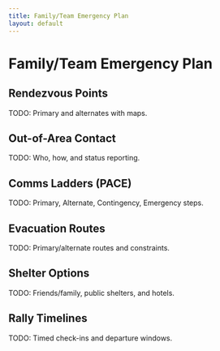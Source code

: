 ```yaml
---
title: Family/Team Emergency Plan
layout: default
---
```


# Family/Team Emergency Plan

## Rendezvous Points
TODO: Primary and alternates with maps.

## Out-of-Area Contact
TODO: Who, how, and status reporting.

## Comms Ladders (PACE)
TODO: Primary, Alternate, Contingency, Emergency steps.

## Evacuation Routes
TODO: Primary/alternate routes and constraints.

## Shelter Options
TODO: Friends/family, public shelters, and hotels.

## Rally Timelines
TODO: Timed check-ins and departure windows.
